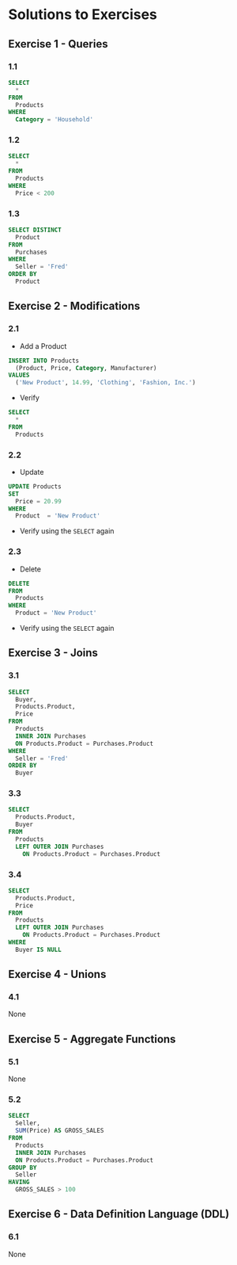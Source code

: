 # Solutions to Exercises

## Exercise 1 - Queries

### 1.1

```sql
SELECT
  *
FROM
  Products
WHERE
  Category = 'Household'
```

### 1.2

```sql
SELECT
  *
FROM
  Products
WHERE
  Price < 200
```

### 1.3

```sql
SELECT DISTINCT
  Product
FROM
  Purchases
WHERE
  Seller = 'Fred'
ORDER BY
  Product
```


## Exercise 2 - Modifications

### 2.1
- Add a Product
```sql
INSERT INTO Products
  (Product, Price, Category, Manufacturer)
VALUES
  ('New Product', 14.99, 'Clothing', 'Fashion, Inc.')
```
- Verify
```sql
SELECT
  *
FROM
  Products
```

### 2.2
- Update
```sql
UPDATE Products
SET 
  Price = 20.99
WHERE 
  Product  = 'New Product'
```
- Verify using the `SELECT` again

### 2.3
- Delete
```sql
DELETE
FROM
  Products
WHERE
  Product = 'New Product'
```
- Verify using the `SELECT` again


## Exercise 3 - Joins

### 3.1
```sql
SELECT
  Buyer,
  Products.Product,
  Price
FROM
  Products
  INNER JOIN Purchases
  ON Products.Product = Purchases.Product
WHERE
  Seller = 'Fred'
ORDER BY
  Buyer
```

### 3.3
```sql
SELECT 
  Products.Product,
  Buyer
FROM 
  Products
  LEFT OUTER JOIN Purchases 
    ON Products.Product = Purchases.Product
```

### 3.4
```sql
SELECT 
  Products.Product,
  Price
FROM 
  Products
  LEFT OUTER JOIN Purchases 
    ON Products.Product = Purchases.Product
WHERE
  Buyer IS NULL
```


## Exercise 4 - Unions

### 4.1
None


## Exercise 5 - Aggregate Functions

### 5.1
None

### 5.2
```sql
SELECT
  Seller,
  SUM(Price) AS GROSS_SALES
FROM
  Products
  INNER JOIN Purchases
  ON Products.Product = Purchases.Product
GROUP BY
  Seller
HAVING
  GROSS_SALES > 100
```


## Exercise 6 - Data Definition Language (DDL)

### 6.1
None
